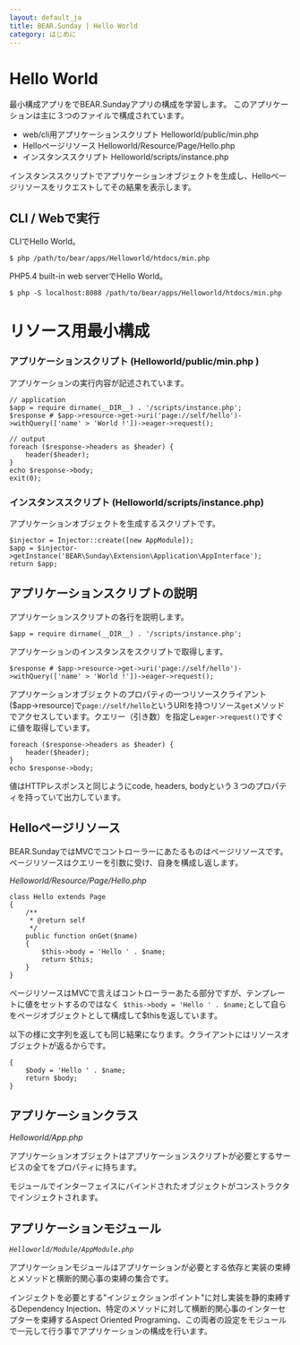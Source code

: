 ```yaml
---
layout: default_ja
title: BEAR.Sunday | Hello World
category: はじめに
---
```


# Hello World 

最小構成アプリをでBEAR.Sundayアプリの構成を学習します。
このアプリケーションは主に３つのファイルで構成されています。

 * web/cli用アプリケーションスクリプト Helloworld/public/min.php
 * Helloページリソース Helloworld/Resource/Page/Hello.php
 * インスタンススクリプト Helloworld/scripts/instance.php

インスタンススクリプトでアプリケーションオブジェクトを生成し、Helloページリソースをリクエストしてその結果を表示します。

## CLI / Webで実行 

CLIでHello World。

    $ php /path/to/bear/apps/Helloworld/htdocs/min.php

PHP5.4 built-in web serverでHello World。

    $ php -S localhost:8088 /path/to/bear/apps/Helloworld/htdocs/min.php

# リソース用最小構成　

### アプリケーションスクリプト (Helloworld/public/min.php ) 

アプリケーションの実行内容が記述されています。

    // application
    $app = require dirname(__DIR__) . '/scripts/instance.php';
    $response # $app->resource->get->uri('page://self/hello')->withQuery(['name' > 'World !'])->eager->request();

    // output
    foreach ($response->headers as $header) {
        header($header);
    }
    echo $response->body;
    exit(0);

### インスタンススクリプト (Helloworld/scripts/instance.php) 

アプリケーションオブジェクトを生成するスクリプトです。

    $injector = Injector::create([new AppModule]);
    $app = $injector->getInstance('BEAR\Sunday\Extension\Application\AppInterface');
    return $app;

## アプリケーションスクリプトの説明 

アプリケーションスクリプトの各行を説明します。

    $app = require dirname(__DIR__) . '/scripts/instance.php';

アプリケーションのインスタンスをスクリプトで取得します。

    $response # $app->resource->get->uri('page://self/hello')->withQuery(['name' > 'World !'])->eager->request();

アプリケーションオブジェクトのプロパティの一つリソースクライアント($app->resource)で`page://self/hello`というURIを持つリソース`get`メソッドでアクセスしています。クエリー（引き数）を指定し`eager->request()`ですぐに値を取得しています。

    foreach ($response->headers as $header) {
        header($header);
    }
    echo $response->body;

値はHTTPレスポンスと同じようにcode, headers, bodyという３つのプロパティを持っていて出力しています。

## Helloページリソース 

BEAR.SundayではMVCでコントローラーにあたるものはページリソースです。ページリソースはクエリーを引数に受け、自身を構成し返します。

*Helloworld/Resource/Page/Hello.php*

    class Hello extends Page
    {
        /**
         * @return self
         */
        public function onGet($name)
        {
            $this->body = 'Hello ' . $name;
            return $this;
        }
    }

ページリソースはMVCで言えばコントローラーあたる部分ですが、テンプレートに値をセットするのではなく` $this->body = 'Hello ' . $name;`として自らをページオブジェクトとして構成して$thisを返しています。

以下の様に文字列を返しても同じ結果になります。クライアントにはリソースオブジェクトが返るからです。

    {
        $body = 'Hello ' . $name;
        return $body;
    }

## アプリケーションクラス 
*Helloworld/App.php*

アプリケーションオブジェクトはアプリケーションスクリプトが必要とするサービスの全てをプロパティに持ちます。


モジュールでインターフェイスにバインドされたオブジェクトがコンストラクタでインジェクトされます。

## アプリケーションモジュール 
*`Helloworld/Module/AppModule.php`*

アプリケーションモジュールはアプリケーションが必要とする依存と実装の束縛とメソッドと横断的関心事の束縛の集合です。

インジェクトを必要とする"インジェクションポイント"に対し実装を静的束縛するDependency Injection、特定のメソッドに対して横断的関心事のインターセプターを束縛するAspect Oriented Programing、この両者の設定をモジュールで一元して行う事でアプリケーションの構成を行います。